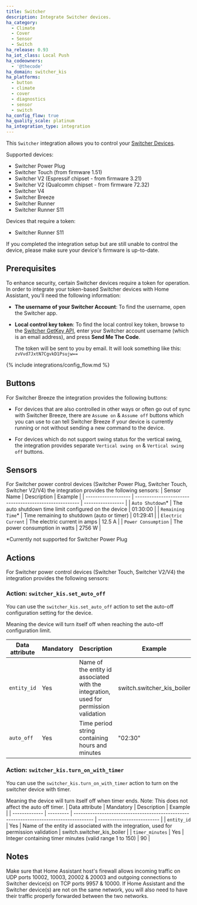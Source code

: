 ```yaml
---
title: Switcher
description: Integrate Switcher devices.
ha_category:
  - Climate
  - Cover
  - Sensor
  - Switch
ha_release: 0.93
ha_iot_class: Local Push
ha_codeowners:
  - '@thecode'
ha_domain: switcher_kis
ha_platforms:
  - button
  - climate
  - cover
  - diagnostics
  - sensor
  - switch
ha_config_flow: true
ha_quality_scale: platinum
ha_integration_type: integration
---
```


This `Switcher` integration allows you to control your [Switcher Devices](https://www.switcher.co.il/).

Supported devices:

- Switcher Power Plug
- Switcher Touch (from firmware 1.51)
- Switcher V2 (Espressif chipset - from firmware 3.21)
- Switcher V2 (Qualcomm chipset - from firmware 72.32)
- Switcher V4
- Switcher Breeze
- Switcher Runner
- Switcher Runner S11

Devices that require a token:

- Switcher Runner S11

If you completed the integration setup but are still unable to control the device, please make sure your device's firmware is up-to-date.

## Prerequisites

To enhance security, certain Switcher devices require a token for operation. In order to integrate your token-based Switcher devices with Home Assistant, you'll need the following information:

- **The username of your Switcher Account**: To find the username, open the Switcher app.
- **Local control key token**: To find the local control key token, browse to the
  [Switcher GetKey API][token], enter your Switcher account username (which is an email address), and press
  **Send Me The Code**.

  The token will be sent to you by email. It will look something like this: `zvVvd7JxtN7CgvkD1Psujw==`

[token]: https://switcher.co.il/GetKey/

{% include integrations/config_flow.md %}

## Buttons

For Switcher Breeze the integration provides the following buttons:

- For devices that are also controlled in other ways or often go out of sync with Switcher Breeze, there are `Assume on` & `Assume off` buttons which you can use to can tell Switcher Breeze if your device is currently running or not without sending a new command to the device.

- For devices which do not support swing status for the vertical swing, the integration provides separate `Vertical swing on` & `Vertical swing off` buttons.

## Sensors

For Switcher power control devices (Switcher Power Plug, Switcher Touch, Switcher V2/V4) the integration provides the following sensors:
| Sensor Name         | Description                                            | Example           |
| ------------------- | ------------------------------------------------------ | ----------------- |
| `Auto Shutdown`*    | The auto shutdown time limit configured on the device  | 01:30:00          |
| `Remaining Time`*   | Time remaining to shutdown (auto or timer)             | 01:29:41          |
| `Electric Current`  | The electric current in amps                           | 12.5 A            |
| `Power Consumption` | The power consumption in watts                         | 2756 W            |

*Currently not supported for Switcher Power Plug
  
## Actions

For Switcher power control devices (Switcher Touch, Switcher V2/V4) the integration provides the following sensors:

### Action: `switcher_kis.set_auto_off`

You can use the `switcher_kis.set_auto_off` action to set the auto-off configuration setting for the device.

Meaning the device will turn itself off when reaching the auto-off configuration limit.

| Data attribute | Mandatory | Description                                                                            | Example                    |
| ------------- | --------- | -------------------------------------------------------------------------------------- | -------------------------- |
| `entity_id`   | Yes       | Name of the entity id associated with the integration, used for permission validation  | switch.switcher_kis_boiler |
| `auto_off`    | Yes       | Time period string containing hours and minutes                                        | "02:30"                    |

### Action: `switcher_kis.turn_on_with_timer`

You can use the `switcher_kis.turn_on_with_timer` action to turn on the switcher device with timer.

Meaning the device will turn itself off when timer ends.
Note: This does not affect the auto off timer.
| Data attribute | Mandatory | Description                                                                            | Example                    |
| ------------- | --------- | -------------------------------------------------------------------------------------- | -------------------------- |
| `entity_id`   | Yes       | Name of the entity id associated with the integration, used for permission validation  | switch.switcher_kis_boiler |
| `timer_minutes`    | Yes       | Integer containing timer minutes (valid range 1 to 150)                                      | 90                    |

## Notes

Make sure that Home Assistant host's firewall allows incoming traffic on UDP ports 10002, 10003, 20002 & 20003 and outgoing connections to Switcher device(s) on TCP ports 9957 & 10000.
If Home Assistant and the Switcher device(s) are not on the same network, you will also need to have their traffic properly forwarded between the two networks.
